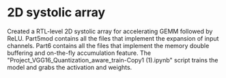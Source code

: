 # 2D systolic array
Created a RTL-level 2D systolic array for accelerating GEMM followed by ReLU. 
Part5mod contains all the files that implement the expansion of input channels.
Part6 contains all the files that implement the memory double buffering and on-the-fly accumulation feature.
The "Project_VGG16_Quantization_aware_train-Copy1 (1).ipynb" script trains the model and grabs the activation and weights.
